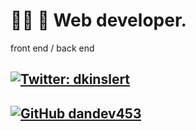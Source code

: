 
# 💪🏼  📄 Web developer. 
front end / back end

## [![Twitter: dkinslert](https://img.shields.io/twitter/follow/dkinslert?style=social)](https://twitter.com/dkinslert)

## [![GitHub dandev453](https://img.shields.io/github/followers/dandev453?label=follow&style=social)](https://github.com/dandev453)

